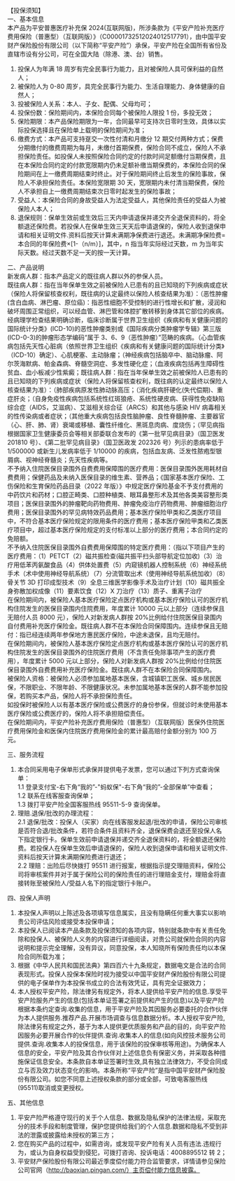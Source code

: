 【投保须知】  
一、基本信息  
本产品为平安普惠医疗补充保 2024(互联网版)，所涉条款为《平安产险补充医疗费用保险（普惠型）（互联网版）》（C00001732512024012517791），由中国平安财产保险股份有限公司（以下简称“平安产险”）承保，平安产险在全国所有省份及直辖市设有分公司，可在全国大陆（除港、澳、台）销售。  
1. 投保人为年满 18 周岁有完全民事行为能力，且对被保险人具可保利益的自然人；  
2. 被保险人为 0-80 周岁，具完全民事行为能力、生活自理能力、身体健康的自然人；  
3. 投被保险人关系：本人、子女、配偶、父母均可；  
4. 投保份数：保险期间内，本保险合同每个被保险人限投 1 份，多投无效；  
5. 保险期限：本产品保险期限为一年，合同最早可支持次日零时生效，具体以实际投保选择且在保险单上载明的保险期间为准；  
6. 缴费方式：本产品可支持趸交一次性付清和月缴分 12 期交付两种方式；保费分期缴付的缴费周期为每月，未缴付首期保费，保险合同不成立，保险人不承担保险责任。如投保人未按照保险合同约定的付款时间足额缴付当期保费，且在本保险合同约定的付款宽限期内仍未足额补缴当期保费的，本保险合同的保险期间在上一缴费周期结束时终止。对于保险期间终止后发生的保险事故，保险人不承担保险责任。本保险宽限期 30 天，宽限期内未付清当期保费，保险人不承担自上一缴费周期结束次日零时起发生的保险事故；  
7. 受益人：本保险合同的身故受益人为法定受益人，其他保险责任的受益人为被保险人本人；  
8. 退保规则：保单生效前或生效后三天内申请退保并递交齐全退保资料的，将全额退还保险费。若投保人在保单生效三天天后申请退保的，保险人收到退保申请和相关证明文件.资料后按天计算未满期净保费进行退还。未满期净保险费=本合同的年保险费×[1-（n/m）]，其中，n 指当年实际经过天数，m 为当年实际天数。经过天数不足一天的按一天计算。  

二、产品说明  
新发病人群：指本产品定义的既往病人群以外的参保人员。  
既往病人群：指在当年保单生效之前被保险人已患有的且已知晓的下列疾病或症状（保险人将保留核查权利，既往病的认定最终以保险人核查结果为准）：（恶性肿瘤(含白血病、淋巴瘤、原位癌)：指恶性细胞不受控制的进行性增长和扩散，浸润和破坏周围正常组织，可以经血管、淋巴管和体腔扩散转移到身体其它部位的疾病。经病理学检查结果明确诊断，临床诊断属于世界卫生组织《疾病和有关健康问题的国际统计分类》(ICD-10)的恶性肿瘤类别或《国际疾病分类肿瘤学专辑》第三版(ICD-0-3)的肿瘤形态学编码“属于 3、6、9（恶性肿瘤）”范畴的疾病。（心血管疾病包括先天性心脏病（依照世界卫生组织《疾病和有关健康问题的国际统计分类》（ICD-10）确定）、心肌梗塞、主动脉瘤；（神经疾病包括脑卒中、脑动脉瘤、阿尔茨海默病、帕金森病、脊髓空洞症、多发性硬化症；（血液疾病包括再生障碍性贫血、血小板减少性紫癜；既往病人群：指在当年保单生效之前被保险人已患有的且已知晓的下列疾病或症状（保险人将保留核查权利，既往病的认定最终以保险人核查结果为准）：（肺部疾病原发性肺动脉高压；（消化疾病肝硬化(失代偿期)、重症肝炎；（自身免疫性疾病包括系统性红斑狼疮、系统性硬皮病、获得性免疫缺陷综合症（AIDS，艾滋病）、艾滋相关综合征（ARCS）和其他与感染 HIV 病毒相关的性传染病或者症状；（其他重大疾病包括良性脑肿瘤、良性脊髓肿瘤、主要器官（心、肝、肺、肾）衰竭或移植、囊性纤维化、黑斑息肉病、度烧伤；（罕见病指根据国家卫生健康委员会等相关部委联合发布的《第一批罕见病目录》（国卫医发 201810 号）、《第二批罕见病目录》（国卫医政发 202326 号）列示的患病率低于 1/500000 或新生儿发病率低于 1/10000 的疾病，包括血友病、泛发性脓疱型银屑病、视神经脊髓炎；先天性疾病等。  
不予纳入住院医保目录围外自费费用保障围的医疗费用：医保目录围外医用耗材自费费用；保健药品及未纳入医保目录的维生素、营养品；《国家基本医疗保险、工伤保险和生育保险药品目录（2022 年版）》中规定医疗保险基金不予支付费用的中药饮片和药材；口腔正畸类、口腔种植类、眼耳鼻整形术及其他各类美容整形类项目；医保目录围外的肿瘤靶向药物费用、肿瘤免疫治疗药物费用、肿瘤细胞治疗费用；医保目录围外的罕见病特效药品费用；基本医疗保险甲类和乙类医疗项目中，不符合基本医疗保险规定的限用条件的医疗费用；基本医疗保险甲类和乙类医疗项目中，超过基本医疗保险规定的支付标准以上部分的医疗费用；本合同约定的免赔额。  
不予纳入住院医保目录围外自费费用保障围的特定医疗费用：（指以下项目产生的医疗费用：（1）PETCT（2）磁共振检查(磁共振平扫头部导航定位加收)（3）治疗用低苯丙氨酸食品（4）供体处置费（5）内窥镜机器人控制系统（6）神经系统手术（术中使用神经导航系统）（7）分流管取出术（使用神经导航系统加收）（8）骨关节 3D 打印成型技术（9）全息三维医学影像手术及治疗计划（10）磁共振全身弥散加权成像（11）要素饮食（12）X 刀治疗（13）质子、重离子治疗  
在保险期间内，被保险人基本医疗保险定点医疗机构或基本医疗保险认可的医疗机构住院发生的医保目录围内住院费用，年度累计 10000 元以上部分（连续参保且无赔付人员 8000 元），保险人对新发病人群按 20%比例给付住院医保目录围内自付费用补充医疗保险金。既往病人群不在本保险合同保障围内。连续参保且无赔付：指已经连续两年参保地方惠民医疗保险，中途未退保，且均无赔付。  
在保险期间内，被保险人基本医疗保险定点医疗机构或基本医疗保险认可的医疗机构住院发生的医保目录围外的住院医疗费用（不含责任免除事项产生的医疗费用），年度累计 5000 元以上部分，保险人对新发病人群按 20%比例给付住院医保目录围外自费费用补充医疗保险金。既往病人群不在本保险合同保障围内。  
被保险人资格：被保险人必须参加属地基本医保，含城镇职工医保、城乡居民医保，不限职业、不限年龄、不限健康状况。未参加属地基本医保的人群不能参加投保，若购买本产品，保险人将不承担保险责任。  
如投保时被保险人以有基本医疗保险或公费医疗的身份参保，但就诊时未使用基本医疗保险或公费医疗的，保险人将不承担赔偿责任。  
在保险期间内，平安产险补充医疗费用保险（普惠型）（互联网版）医保外住院医疗费用保险金和医保内住院医疗费用保险金的累计最高赔付金额分别为 100 万元。  

三、服务流程  
1. 本合同采用电子保单形式承保并提供电子发票，您可以通过下列方式查询保单：  
1.1 登录支付宝-右下角“我的”-"蚂蚁保"-右下角“我的”-全部保单”中查看；  
1.2 联系在线客服查询保单；  
1.3 拨打平安产险全国客服热线 95511-5-9 查询保单。  
2. 理赔.退保/批改的办理流程：  
2.1 退保/批改：投保人（买家）向在线客服发起退/批改的申请，保险公司审核是否符合退/批改条件，若符合条件且资料齐全，退保保费会退还至投保人名下指定银行卡。保单生效前申请退保并递交齐全退保资料的，将全额退还保险费。若投保人在保单生效后申请退保的，保险人收到退保申请和相关证明文件.资料后按天计算未满期保险费进行退还；  
2.2 理赔：出险后尽快拨打 95511 进行报案，根据指示提交理赔资料，保险公司将审核案件并对于属于保险公司的保险责任的进行理赔金支付，理赔金将直接转账至被保险人/受益人名下的指定银行卡账户。  

四、投保人声明  
1. 本投保人声明以上陈述及各项填写信息属实，且没有隐瞒任何重大事实以影响贵公司评估风险或接受本投保申请；  
2. 本投保人已阅读本产品条款及投保须知的各项内容，特别就条款中有关责任免除和投保人、被保险人义务的内容进行详细阅读，对贵公司就保险合同的内容说明和提示完全理解，没有异议，同意投保，本人知晓所有保险责任均以本保险合同所载为准；  
3. 根据《中华人民共和国民法典》第四百六十九条规定，数据电文是合法的合同表现形式。投保人投保本保险时视为接受以中国平安财产保险股份有限公司提供的电子保单作为本投保书成立的合法有效凭证，具有完全证据效力；  
4. 本人授权平安产险，除法律另有规定外，将本人提供给平安产险的信息.享受平安产险服务产生的信息(包括本单证签署之前提供和产生的信息)以及平安产险根据本条约定查询.收集的信息，用于平安产险及其因服务必要委托的合作伙伴为本人提供服务.推荐产品.开展市场调查与信息数据分析。本人授权平安产险,除法律另有规定之外，基于为本人提供更优质服务和产品的目的，向平安产险因服务必要开展合作的伙伴提供.查询.收集本人的信息(如向风控技术服务公司提供.查询.收集本人的投保信息，用于该保险的投保审核等用途)。为确保本人信息的安全，平安产险及其合作伙伴对上述信息负有保密义务，并采取各种措施保证信息安全。本条款自本单证签署时生效,具有独立法律效力，不受合同成立与否及效力状态变化的影响。本条所称“平安产险”是指中国平安财产保险股份有限公司。如您不同意上述授权条款的部分或全部，可致电客服热线(95511)取消或变更授权。  

五、其他信息  
1. 平安产险严格遵守现行的关于个人信息、数据及隐私保护的法律法规，采取充分的技术手段和制度管理，保护您提供给我们的个人信息.数据和隐私不受到非法的泄露或披露给未授权的第三方；  
2. 您在购买产品的过程中，如需咨询，或发现平安产险有关人员有违法.违规行为，或认为自身权益受到侵犯，可拨打咨询、投诉电话：4008895512 转 2；  
3. 平安财产保险股份有限公司最近季度偿付能力符合监管要求，详情请参见保险公司官网（http://baoxian.pingan.com/）主页偿付能力信息披露。